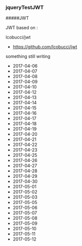 ### jqueryTestJWT

#####JWT

JWT based on :

lcobucci/jwt 
- https://github.com/lcobucci/jwt

something still writing

- 2017-04-06
- 2017-04-07
- 2017-04-08
- 2017-04-09
- 2017-04-10
- 2017-04-12
- 2017-04-13
- 2017-04-14
- 2017-04-15
- 2017-04-16
- 2017-04-17
- 2017-04-18
- 2017-04-19
- 2017-04-20
- 2017-04-21
- 2017-04-22
- 2017-04-23
- 2017-04-25
- 2017-04-26
- 2017-04-27
- 2017-04-28
- 2017-04-29
- 2017-04-30
- 2017-05-01
- 2017-05-02
- 2017-05-03
- 2017-05-05
- 2017-05-06
- 2017-05-07
- 2017-05-08
- 2017-05-09
- 2017-05-10
- 2017-05-11
- 2017-05-12
